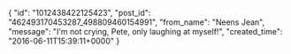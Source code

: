 {
   "id": "1012438422125423",
   "post_id": "462493170453287_498809460154991",
   "from_name": "Neens Jean",
   "message": "I'm not crying, Pete, only laughing at myself!",
   "created_time": "2016-06-11T15:39:11+0000"
 }
